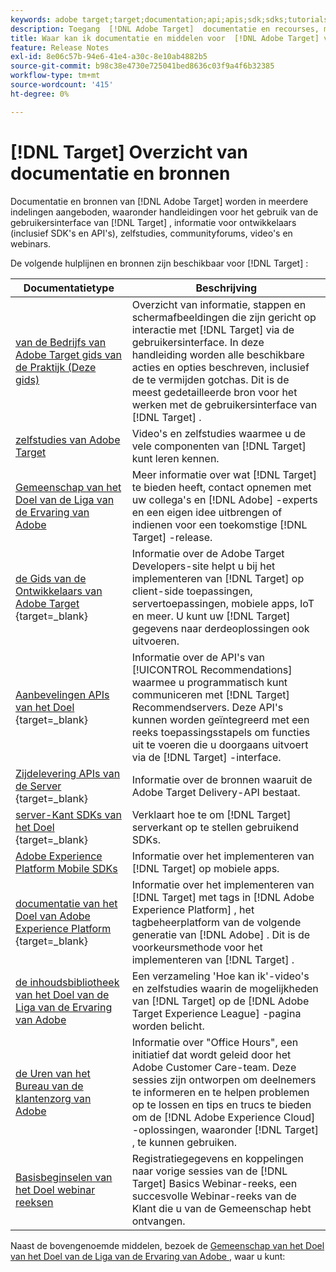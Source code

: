 ```yaml
---
keywords: adobe target;target;documentation;api;apis;sdk;sdks;tutorials;doc;documentatie
description: Toegang  [!DNL Adobe Target]  documentatie en recourses, met inbegrip van online hulp, leerprogramma's, video's, en ontwikkelaarsdocumentatie (SDKs, APIs, en de bibliotheken van JavaScript).
title: Waar kan ik documentatie en middelen voor  [!DNL Adobe Target] vinden?
feature: Release Notes
exl-id: 8e06c57b-94e6-41e4-a30c-8e10ab4882b5
source-git-commit: b98c38e4730e725041bed8636c03f9a4f6b32385
workflow-type: tm+mt
source-wordcount: '415'
ht-degree: 0%

---
```


# [!DNL Target] Overzicht van documentatie en bronnen

Documentatie en bronnen van [!DNL Adobe Target] worden in meerdere indelingen aangeboden, waaronder handleidingen voor het gebruik van de gebruikersinterface van [!DNL Target] , informatie voor ontwikkelaars (inclusief SDK&#39;s en API&#39;s), zelfstudies, communityforums, video&#39;s en webinars.

De volgende hulplijnen en bronnen zijn beschikbaar voor [!DNL Target] :

| Documentatietype | Beschrijving |
| --- | --- |
| [ van de Bedrijfs van Adobe Target gids van de Praktijk (Deze gids)](/help/main/target-home.md)<br> | Overzicht van informatie, stappen en schermafbeeldingen die zijn gericht op interactie met [!DNL Target] via de gebruikersinterface. In deze handleiding worden alle beschikbare acties en opties beschreven, inclusief de te vermijden gotchas. Dit is de meest gedetailleerde bron voor het werken met de gebruikersinterface van [!DNL Target] . |
| [ zelfstudies van Adobe Target ](https://experienceleague.adobe.com/docs/target-learn/tutorials/overview.html) | Video&#39;s en zelfstudies waarmee u de vele componenten van [!DNL Target] kunt leren kennen. |
| [ Gemeenschap van het Doel van de Liga van de Ervaring van Adobe ](https://experienceleaguecommunities.adobe.com/t5/adobe-target/ct-p/adobe-target-community) | Meer informatie over wat [!DNL Target] te bieden heeft, contact opnemen met uw collega&#39;s en [!DNL Adobe] -experts en een eigen idee uitbrengen of indienen voor een toekomstige [!DNL Target] -release. |
| [ de Gids van de Ontwikkelaars van Adobe Target ](https://experienceleague.adobe.com/docs/target-dev/developer/overview.html){target=_blank} | Informatie over de Adobe Target Developers-site helpt u bij het implementeren van [!DNL Target] op client-side toepassingen, servertoepassingen, mobiele apps, IoT en meer. U kunt uw [!DNL Target] gegevens naar derdeoplossingen ook uitvoeren. |
| [ Aanbevelingen APIs van het Doel ](https://experienceleague.adobe.com/docs/target-dev/developer/api/recommendations-api/overview.html){target=_blank} | Informatie over de API&#39;s van [!UICONTROL Recommendations] waarmee u programmatisch kunt communiceren met [!DNL Target] Recommendservers. Deze API&#39;s kunnen worden geïntegreerd met een reeks toepassingsstapels om functies uit te voeren die u doorgaans uitvoert via de [!DNL Target] -interface. |
| [ Zijdelevering APIs van de Server ](https://experienceleague.adobe.com/docs/target-dev/developer/server-side/server-side-overview.html){target=_blank} | Informatie over de bronnen waaruit de Adobe Target Delivery-API bestaat. |
| [ server-Kant SDKs van het Doel ](https://experienceleague.adobe.com/docs/target-dev/developer/server-side/getting-started.html){target=_blank} | Verklaart hoe te om [!DNL Target] serverkant op te stellen gebruikend SDKs. |
| [ Adobe Experience Platform Mobile SDKs ](https://experienceleague.adobe.com/docs/mobile.html) | Informatie over het implementeren van [!DNL Target] op mobiele apps. |
| [ documentatie van het Doel van Adobe Experience Platform ](https://experienceleague.adobe.com/docs/target-dev/developer/client-side/at-js-implementation/deploy-at-js/implement-target-using-adobe-launch.html){target=_blank} | Informatie over het implementeren van [!DNL Target] met tags in [!DNL Adobe Experience Platform] , het tagbeheerplatform van de volgende generatie van [!DNL Adobe] . Dit is de voorkeursmethode voor het implementeren van [!DNL Target] . |
| [ de inhoudsbibliotheek van het Doel van de Liga van de Ervaring van Adobe ](https://guided.adobe.com/#recommended/solutions/target) | Een verzameling &#39;Hoe kan ik&#39;-video&#39;s en zelfstudies waarin de mogelijkheden van [!DNL Target] op de [!DNL Adobe Target Experience League] -pagina worden belicht. |
| [ de Uren van het Bureau van de klantenzorg van Adobe ](/help/main/cmp-resources-and-contact-information.md#concept_58EA30379D3B48C4848BA2A8C464A5B7) | Informatie over &quot;Office Hours&quot;, een initiatief dat wordt geleid door het Adobe Customer Care-team. Deze sessies zijn ontworpen om deelnemers te informeren en te helpen problemen op te lossen en tips en trucs te bieden om de [!DNL Adobe Experience Cloud] -oplossingen, waaronder [!DNL Target] , te kunnen gebruiken. |
| [ Basisbeginselen van het Doel webinar reeksen ](https://landing.adobe.com/acs/2018/na/adobe-target/registration.html) | Registratiegegevens en koppelingen naar vorige sessies van de [!DNL Target] Basics Webinar-reeks, een succesvolle Webinar-reeks van de Klant die u van de Gemeenschap hebt ontvangen. |

Naast de bovengenoemde middelen, bezoek de [ Gemeenschap van het Doel van het Doel van de Liga van de Ervaring van Adobe ](https://experienceleaguecommunities.adobe.com/t5/adobe-target/ct-p/adobe-target-community), waar u kunt:


